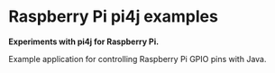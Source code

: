 # Raspberry Pi pi4j examples
**Experiments with pi4j for Raspberry Pi.**

Example application for controlling Raspberry Pi GPIO pins with Java.
